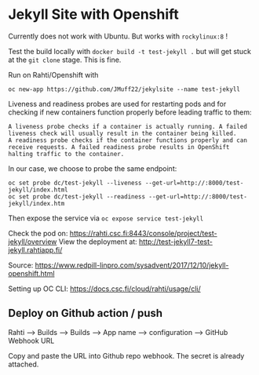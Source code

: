 # Jekyll Site with Openshift

Currently does not work with Ubuntu. But works with `rockylinux:8` !


Test the build locally with `docker build -t test-jekyll .` but will get stuck at the `git clone` stage. This is fine.

Run on Rahti/Openshift with 

```
oc new-app https://github.com/JMuff22/jekylsite --name test-jekyll
```

Liveness and readiness probes are used for restarting pods and for checking if new containers function properly before leading traffic to them:

    A liveness probe checks if a container is actually running. A failed liveness check will usually result in the container being killed.
    A readiness probe checks if the container functions properly and can receive requests. A failed readiness probe results in OpenShift halting traffic to the container.

In our case, we choose to probe the same endpoint:


```
oc set probe dc/test-jekyll --liveness --get-url=http://:8000/test-jekyll/index.html
oc set probe dc/test-jekyll --readiness --get-url=http://:8000/test-jekyll/index.htm
```

Then expose the service via `oc expose service test-jekyll`

Check the pod on: https://rahti.csc.fi:8443/console/project/test-jekyll/overview
View the deployment at: http://test-jekyll7-test-jekyll.rahtiapp.fi/

Source: https://www.redpill-linpro.com/sysadvent/2017/12/10/jekyll-openshift.html

Setting up OC CLI: https://docs.csc.fi/cloud/rahti/usage/cli/


## Deploy on Github action / push

Rahti --> Builds --> Builds --> App name --> configuration --> GitHub Webhook URL 

Copy and paste the URL into Github repo webhook. The secret is already attached. 
